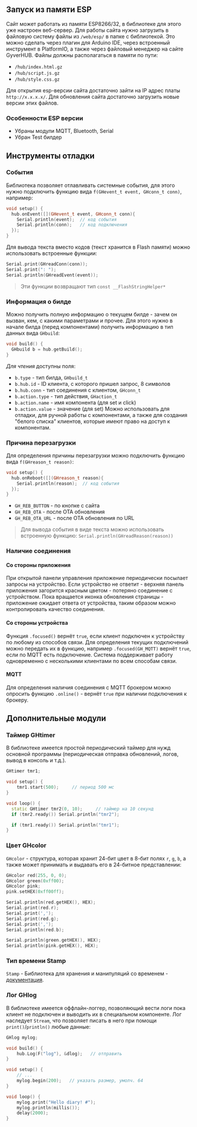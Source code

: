 ## Запуск из памяти ESP
Сайт может работать из памяти ESP8266/32, в библиотеке для этого уже настроен веб-сервер. Для работы сайта нужно загрузить в файловую систему файлы из `/web/esp/` в папке с библиотекой. Это можно сделать через плагин для Arduino IDE, через встроенный инструмент в PlatformIO, а также через файловый менеджер на сайте GyverHUB. Файлы должны располагаться в памяти по пути:
- `/hub/index.html.gz`
- `/hub/script.js.gz`
- `/hub/style.css.gz`

Для открытия esp-версии сайта достаточно зайти на IP адрес платы `http://x.x.x.x/`. Для обновления сайта достаточно загрузить новые версии этих файлов.

### Особенности ESP версии
- Убраны модули MQTT, Bluetooth, Serial
- Убран Test билдер

## Инструменты отладки
### События
Библиотека позволяет отлавливать системные события, для этого нужно подключить функцию вида `f(GHevent_t event, GHconn_t conn)`, например:

```cpp
void setup() {
  hub.onEvent([](GHevent_t event, GHconn_t conn){
    Serial.println(event);  // код события
    Serial.println(conn);   // код подключения
  });
}
```

Для вывода текста вместо кодов (текст хранится в Flash памяти) можно использовать встроенные функции:
```cpp
Serial.print(GHreadConn(conn));
Serial.print(": ");
Serial.println(GHreadEvent(event));
```

> Эти функции возвращают тип `const __FlashStringHelper*`

### Информация о билде
Можно получить полную информацию о текущем билде - зачем он вызван, кем, с какими параметрами и прочее. Для этого нужно в начале билда (перед компонентами) получить информацию в тип данных вида `GHbuild`:

```cpp
void build() {
  GHbuild b = hub.getBuild();
}
```

*Для чтения* доступны поля:
- `b.type` - тип билда, `GHbuild_t`
- `b.hub.id` - ID клиента, с которого пришел запрос, 8 символов
- `b.hub.conn` - тип соединения с клиентом, `GHconn_t`
- `b.action.type` - тип действия, `GHaction_t`
- `b.action.name` - имя компонента (для set и click)
- `b.action.value` - значение (для set)
Можно использовать для отладки, для ручной работы с компонентами, а также для создания "белого списка" клиентов, которые имеют право на доступ к компонентам.

### Причина перезагрузки
Для определения причины перезагрузки можно подключить функцию вида `f(GHreason_t reason)`:

```cpp
void setup() {
  hub.onReboot([](GHreason_t reason){
    Serial.println(reason);  // код события
  });
}
```

- `GH_REB_BUTTON` - по кнопке с сайта
- `GH_REB_OTA` - после ОТА обновления
- `GH_REB_OTA_URL` - после OTA обновления по URL

> Для вывода события в виде текста можно использовать встроенную функцию: `Serial.println(GHreadReason(reason))`

### Наличие соединения
#### Со стороны приложения
При открытой панели управления приложение периодически посылает запросы на устройство. Если устройство не ответит - верхняя панель приложения загорится красным цветом - потеряно соединение с устройством. Пока вращается иконка обновления страницы - приложение ожидает ответа от устройства, таким образом можно контролировать качество соединения.

#### Со стороны устройства
Функция `.focused()` вернёт `true`, если клиент подключен к устройству по любому из способов связи. Для определения текущих подключений можно передать их в функцию, например `.focused(GH_MQTT)` вернёт `true`, если по MQTT есть подключение. Система поддерживает работу одновременно с несколькими клиентами по всем способам связи.

#### MQTT
Для определения наличия соединения с MQTT брокером можно опросить функцию `.online()` - вернёт `true` при наличии подключения к брокеру.

## Дополнительные модули
### Таймер GHtimer
В библиотеке имеется простой периодический таймер для нужд основной программы (периодическая отправка обновлений, логов, вывод в консоль и т.д.).
```cpp
GHtimer tmr1;

void setup() {
    tmr1.start(500);     // период 500 мс
}

void loop() {
  static GHtimer tmr2(0, 10);     // таймер на 10 секунд
  if (tmr2.ready()) Serial.println("tmr2");

  if (tmr1.ready()) Serial.println("tmr1");
}
```

### Цвет GHcolor
`GHcolor` - структура, которая хранит 24-бит цвет в 8-бит полях `r`, `g`, `b`, а также может принимать и выдавать его в 24-битное представлении:

```cpp
GHcolor red(255, 0, 0);
GHcolor green(0xff00);
GHcolor pink;
pink.setHEX(0xff00ff);

Serial.println(red.getHEX(), HEX);
Serial.print(red.r);
Serial.print(',');
Serial.print(red.g);
Serial.print(',');
Serial.println(red.b);

Serial.println(green.getHEX(), HEX);
Serial.println(pink.getHEX(), HEX);
```

### Тип времени Stamp
`Stamp` - Библиотека для хранения и манипуляций со временем - [документация](https://github.com/GyverLibs/Stamp).

### Лог GHlog
В библиотеке имеется оффлайн-логгер, позволяющий вести логи пока клиент не подключен и выводить их в специальном компоненте. Лог наследует `Stream`, что позволяет писать в него при помощи `print()`/`println()` любые данные:

```cpp
GHlog mylog;

void build() {
    hub.Log(F("log"), &dlog);   // отправить
}

void setup() {
    // ...
    mylog.begin(200);   // указать размер, умолч. 64
}

void loop() {
    mylog.print("Hello diary! #");
    mylog.println(millis());
    delay(2000);
}
```